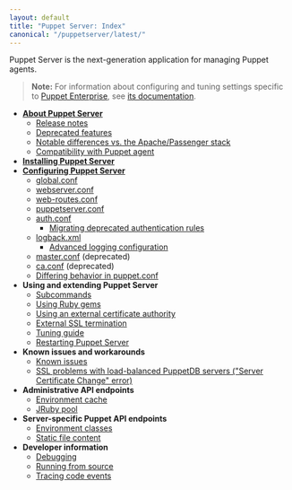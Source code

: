 ```yaml
---
layout: default
title: "Puppet Server: Index"
canonical: "/puppetserver/latest/"
---
```


Puppet Server is the next-generation application for managing Puppet agents.

> **Note:** For information about configuring and tuning settings specific to [Puppet Enterprise](https://docs.puppet.com/pe/), see [its documentation](https://docs.puppet.com/pe/latest/config_puppetserver.html).

* [**About Puppet Server**](./services_master_puppetserver.markdown)
    * [Release notes](./release_notes.markdown)
    * [Deprecated features](./deprecated_features.markdown)
    * [Notable differences vs. the Apache/Passenger stack](./puppetserver_vs_passenger.markdown)
    * [Compatibility with Puppet agent](./compatibility_with_puppet_agent.markdown)
* [**Installing Puppet Server**](./install_from_packages.markdown)
* [**Configuring Puppet Server**](./configuration.markdown)
    * [global.conf](./config_file_global.markdown)
    * [webserver.conf](./config_file_webserver.markdown)
    * [web-routes.conf](./config_file_web-routes.markdown)
    * [puppetserver.conf](./config_file_puppetserver.markdown)
    * [auth.conf](./config_file_auth.markdown)
        * [Migrating deprecated authentication rules](./config_file_auth_migration.markdown)
    * [logback.xml](./config_file_logbackxml.markdown)
        * [Advanced logging configuration](./config_logging_advanced.markdown)
    * [master.conf](./config_file_master.markdown) (deprecated)
    * [ca.conf](./config_file_ca.markdown) (deprecated)
    * [Differing behavior in puppet.conf](./puppet_conf_setting_diffs.markdown)
* **Using and extending Puppet Server**
    * [Subcommands](./subcommands.markdown)
    * [Using Ruby gems](./gems.markdown)
    * [Using an external certificate authority](./external_ca_configuration.markdown)
    * [External SSL termination](./external_ssl_termination.markdown)
    * [Tuning guide](./tuning_guide.markdown)
    * [Restarting Puppet Server](./restarting.markdown)
* **Known issues and workarounds**
    * [Known issues](./known_issues.markdown)
    * [SSL problems with load-balanced PuppetDB servers ("Server Certificate Change" error)](./ssl_server_certificate_change_and_virtual_ips.markdown)
* **Administrative API endpoints**
    * [Environment cache](./admin-api/v1/environment-cache.markdown)
    * [JRuby pool](./admin-api/v1/jruby-pool.markdown)
* **Server-specific Puppet API endpoints**
    * [Environment classes](./puppet-api/v3/environment_classes.markdown)
    * [Static file content](./puppet-api/v3/static_file_content.markdown)
* **Developer information**
    * [Debugging](./dev_debugging.markdown)
    * [Running from source](./dev_running_from_source.markdown)
    * [Tracing code events](./dev_trace_func.markdown)
